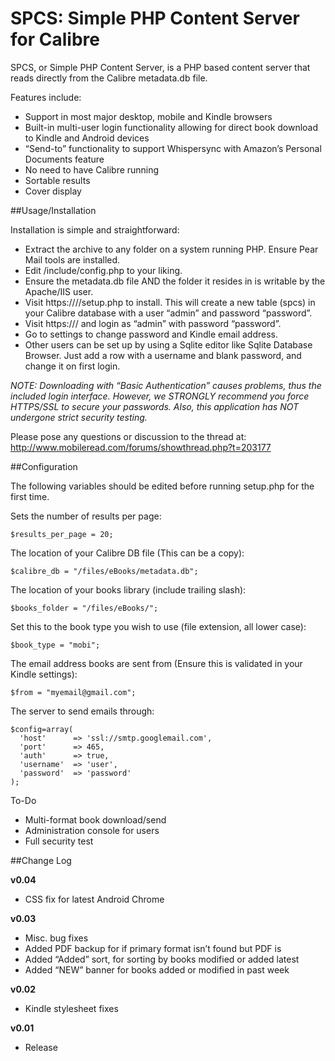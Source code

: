 # SPCS: Simple PHP Content Server for Calibre
SPCS, or Simple PHP Content Server, is a PHP based content server that reads directly from the Calibre metadata.db file.

Features include:

- Support in most major desktop, mobile and Kindle browsers
- Built-in multi-user login functionality allowing for direct book download to Kindle and Android devices
- “Send-to” functionality to support Whispersync with Amazon’s Personal Documents feature
- No need to have Calibre running
- Sortable results
- Cover display
 

##Usage/Installation

Installation is simple and straightforward:

- Extract the archive to any folder on a system running PHP. Ensure Pear Mail tools are installed.
- Edit /include/config.php to your liking.
- Ensure the metadata.db file AND the folder it resides in is writable by the Apache/IIS user.
- Visit https://<server>/<installfolder>/setup.php to install. This will create a new table (spcs) in your Calibre database with a user “admin” and password “password”.
- Visit https://<server>/<installfolder> and login as “admin” with password “password”.
- Go to settings to change password and Kindle email address.
- Other users can be set up by using a Sqlite editor like Sqlite Database Browser. Just add a row with a username and blank password, and change it on first login.

*NOTE: Downloading with “Basic Authentication” causes problems, thus the included login interface. However, we STRONGLY recommend you force HTTPS/SSL to secure your passwords. Also, this application has NOT undergone strict security testing.*

Please pose any questions or discussion to the thread at: http://www.mobileread.com/forums/showthread.php?t=203177


##Configuration

The following variables should be edited before running setup.php for the first time.

Sets the number of results per page:
```
$results_per_page = 20;
```

The location of your Calibre DB file (This can be a copy):
```
$calibre_db = "/files/eBooks/metadata.db";
```

The location of your books library (include trailing slash):
```
$books_folder = "/files/eBooks/";
```

Set this to the book type you wish to use (file extension, all lower case):
```
$book_type = "mobi";
```

The email address books are sent from (Ensure this is validated in your Kindle settings):
```
$from = "myemail@gmail.com";
```

The server to send emails through:
```
$config=array(
  'host'      => 'ssl://smtp.googlemail.com',
  'port'      => 465,
  'auth'      => true,
  'username'  => 'user',
  'password'  => 'password'
);
```

To-Do

- Multi-format book download/send
- Administration console for users
- Full security test

##Change Log

**v0.04**

- CSS fix for latest Android Chrome

**v0.03**

- Misc. bug fixes
- Added PDF backup for if primary format isn’t found but PDF is
- Added “Added” sort, for sorting by books modified or added latest
- Added “NEW” banner for books added or modified in past week

**v0.02**

- Kindle stylesheet fixes

**v0.01**

- Release
